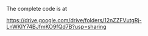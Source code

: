 The complete code is at 

https://drive.google.com/drive/folders/12nZZFVutgRj-LnWKIY74BJfmKO9fQd7B?usp=sharing
